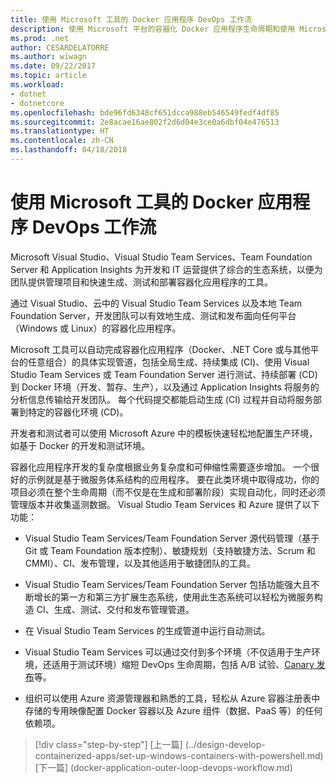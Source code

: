 ```yaml
---
title: 使用 Microsoft 工具的 Docker 应用程序 DevOps 工作流
description: 使用 Microsoft 平台的容器化 Docker 应用程序生命周期和使用 Microsoft 工具的 ToolsDevOps 工作流
ms.prod: .net
author: CESARDELATORRE
ms.author: wiwagn
ms.date: 09/22/2017
ms.topic: article
ms.workload:
- dotnet
- dotnetcore
ms.openlocfilehash: bde96fd6348cf651dcca988eb546549fedf4df85
ms.sourcegitcommit: 2e8acae16ae802f2d6d04e3ce0a6dbf04e476513
ms.translationtype: HT
ms.contentlocale: zh-CN
ms.lasthandoff: 04/18/2018
---
```

# <a name="docker-application-devops-workflow-with-microsoft-tools"></a>使用 Microsoft 工具的 Docker 应用程序 DevOps 工作流

Microsoft Visual Studio、Visual Studio Team Services、Team Foundation Server 和 Application Insights 为开发和 IT 运营提供了综合的生态系统，以便为团队提供管理项目和快速生成、测试和部署容器化应用程序的工具。

通过 Visual Studio、云中的 Visual Studio Team Services 以及本地 Team Foundation Server，开发团队可以有效地生成、测试和发布面向任何平台（Windows 或 Linux）的容器化应用程序。

Microsoft 工具可以自动完成容器化应用程序（Docker、.NET Core 或与其他平台的任意组合）的具体实现管道，包括全局生成、持续集成 (CI)、使用 Visual Studio Team Services 或 Team Foundation Server 进行测试、持续部署 (CD) 到 Docker 环境（开发、暂存、生产），以及通过 Application Insights 将服务的分析信息传输给开发团队。 每个代码提交都能启动生成 (CI) 过程并自动将服务部署到特定的容器化环境 (CD)。

开发者和测试者可以使用 Microsoft Azure 中的模板快速轻松地配置生产环境，如基于 Docker 的开发和测试环境。

容器化应用程序开发的复杂度根据业务复杂度和可伸缩性需要逐步增加。 一个很好的示例就是基于微服务体系结构的应用程序。 要在此类环境中取得成功，你的项目必须在整个生命周期（而不仅是在生成和部署阶段）实现自动化，同时还必须管理版本并收集遥测数据。 Visual Studio Team Services 和 Azure 提供了以下功能：

-   Visual Studio Team Services/Team Foundation Server 源代码管理（基于 Git 或 Team Foundation 版本控制）、敏捷规划（支持敏捷方法、Scrum 和 CMMI）、CI、发布管理，以及其他适用于敏捷团队的工具。

-   Visual Studio Team Services/Team Foundation Server 包括功能强大且不断增长的第一方和第三方扩展生态系统，使用此生态系统可以轻松为微服务构造 CI、生成、测试、交付和发布管理管道。

-   在 Visual Studio Team Services 的生成管道中运行自动测试。

-   Visual Studio Team Services 可以通过交付到多个环境（不仅适用于生产环境，还适用于测试环境）缩短 DevOps 生命周期，包括 A/B 试验、[Canary 发布](https://martinfowler.com/bliki/CanaryRelease.html)等。

-   组织可以使用 Azure 资源管理器和熟悉的工具，轻松从 Azure 容器注册表中存储的专用映像配置 Docker 容器以及 Azure 组件（数据、PaaS 等）的任何依赖项。


>[!div class="step-by-step"]
[上一篇] (../design-develop-containerized-apps/set-up-windows-containers-with-powershell.md) [下一篇] (docker-application-outer-loop-devops-workflow.md)
